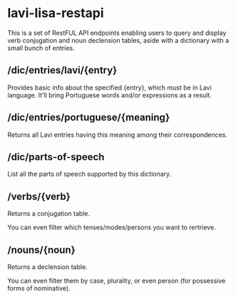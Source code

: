 # lavi-lisa-restapi

This is a set of RestFUL API endpoints enabling users to query and display verb conjugation and noun declension tables, aside with a dictionary with a small bunch of entries.

## /dic/entries/lavi/{entry}

Provides basic info about the specified {entry}, which must be in Lavi language. It'll bring Portuguese words and/or expressions as a result.

## /dic/entries/portuguese/{meaning}

Returns all Lavi entries having this meaning among their correspondences.

## /dic/parts-of-speech

List all the parts of speech supported by this dictionary.

## /verbs/{verb}

Returns a conjugation table.

You can even filter which tenses/modes/persons you want to rertrieve.

## /nouns/{noun}

Returns a declension table.

You can even filter them by case, plurality, or even person (for possessive forms of nominative).
